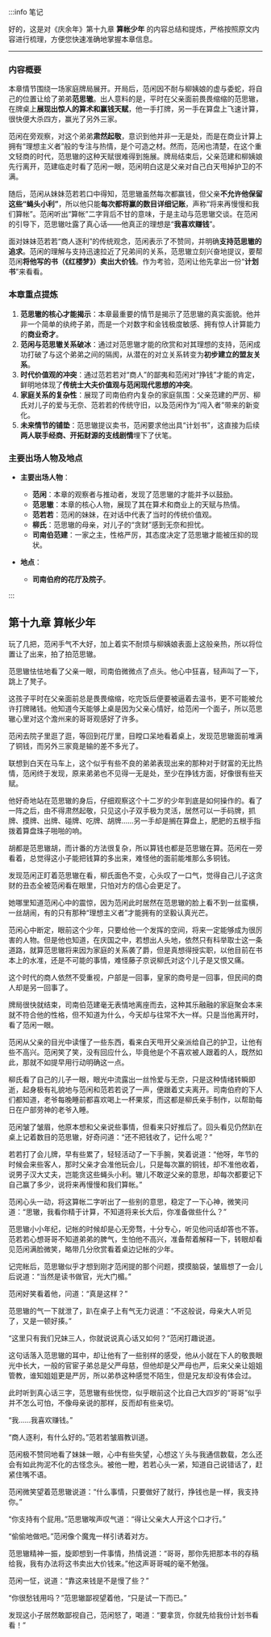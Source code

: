 :::info 笔记

好的，这是对《庆余年》第十九章 **算帐少年** 的内容总结和提炼，严格按照原文内容进行梳理，方便您快速准确地掌握本章信息。

---

### 内容概要

本章情节围绕一场家庭牌局展开。开局后，范闲因不耐与柳姨娘的虚与委蛇，将自己的位置让给了弟弟**范思辙**。出人意料的是，平时在父亲面前畏畏缩缩的范思辙，在牌桌上**展现出惊人的算术和赢钱天赋**，他一手打牌，另一手在算盘上飞速计算，很快便大杀四方，赢光了另外三家。

范闲在旁观察，对这个弟弟**肃然起敬**，意识到他并非一无是处，而是在商业计算上拥有“理想主义者”般的专注与热情，是个可造之材。然而，范闲也清楚，在这个重文轻商的时代，范思辙的这种天赋很难得到施展。牌局结束后，父亲范建和柳姨娘先行离开，范建临走时看了范闲一眼，范闲明白这是父亲对自己白天甩掉护卫的不满。

随后，范闲从妹妹范若若口中得知，范思辙虽然每次都赢钱，但父亲**不允许他保留这些“蝇头小利”**，所以他只能**每次都将赢的数目详细记账**，声称“将来再慢慢和我们算帐”。范闲听出“算帐”二字背后不甘的意味，于是主动与范思辙交谈。在范闲的引导下，范思辙吐露了真心话——他真正的理想是“**我喜欢赚钱**”。

面对妹妹范若若“商人逐利”的传统观念，范闲表示了不赞同，并明确**支持范思辙的追求**。范闲的理解与支持迅速拉近了兄弟间的关系，范思辙立刻兴奋地提议，要帮范闲**将他写的书（《红楼梦》）卖出大价钱**。作为考验，范闲让他先拿出一份“**计划书**”来看看。

### 本章重点提炼

1.  **范思辙的核心才能揭示**：本章最重要的情节是揭示了范思辙的真实面貌。他并非一个简单的纨绔子弟，而是一个对数字和金钱极度敏感、拥有惊人计算能力的**商业奇才**。
2.  **范闲与范思辙关系破冰**：通过对范思辙才能的欣赏和对其理想的支持，范闲成功打破了与这个弟弟之间的隔阂，从潜在的对立关系转变为**初步建立的盟友关系**。
3.  **时代价值观的冲突**：通过范若若对“商人”的鄙夷和范闲对“挣钱”才能的肯定，鲜明地体现了**传统士大夫价值观与范闲现代思想的冲突**。
4.  **家庭关系的复杂性**：展现了司南伯府内复杂的家庭氛围：父亲范建的严厉、柳氏对儿子的爱与无奈、范若若的传统守旧，以及范闲作为“闯入者”带来的新变化。
5.  **未来情节的铺垫**：范思辙提议卖书，范闲要求他出具“计划书”，这直接为后续**两人联手经商、开拓财源的支线剧情**埋下了伏笔。

### 主要出场人物及地点

*   **主要出场人物**：
    *   **范闲**：本章的观察者与推动者，发现了范思辙的才能并予以鼓励。
    *   **范思辙**：本章的核心人物，展现了其在算术和商业上的天赋与热情。
    *   **范若若**：范闲的妹妹，在对话中代表了当时的传统价值观。
    *   **柳氏**：范思辙的母亲，对儿子的“贪财”感到无奈和担忧。
    *   **司南伯范建**：一家之主，性格严厉，其态度决定了范思辙才能被压抑的现状。

*   **地点**：
    *   **司南伯府的花厅及院子**。

:::

## 第十九章 **算帐少年**

玩了几把，范闲手气不大好，加上着实不耐烦与柳姨娘表面上这般亲热，所以将位置让了出来，拍了拍范思辙。

范思辙怯怯地看了父亲一眼，司南伯微微点了点头。他心中狂喜，轻声叫了一下，跳上了凳子。

这孩子平时在父亲面前总是畏畏缩缩，吃完饭后便要被逼着去温书，更不可能被允许打牌赌钱。他知道今天能够上桌是因为父亲心情好，给范闲一个面子，所以范思辙心里对这个澹州来的哥哥观感好了许多。

范闲去院子里逛了逛，等回到花厅里，目瞠口呆地看着桌上，发现范思辙面前堆满了铜钱，而另外三家竟是输的差不多光了。

联想到白天在马车上，这个似乎有些不良的弟弟表现出来的那种对于财富的无比热情，范闲终于发现，原来弟弟也不见得一无是处，至少在挣钱方面，好像很有些天赋。

他好奇地站在范思辙的身后，仔细观察这个十二岁的少年到底是如何操作的。看了一阵之后，由不得肃然起敬，只见这小子双手极为灵活，居然可以一手码牌，抓牌、摸牌、出牌、碰牌、吃牌、胡牌……另一手却是搁在算盘上，肥肥的五根手指拨着算盘珠子啪啪的响。

胡都是范思辙胡，而计番的方法很复杂，所以算钱也都是范思辙在算。范闲在一旁看着，总觉得这小子能把钱算的多出来，难怪他的面前能堆那么多铜钱。

发现范闲正盯着范思辙在看，柳氏面色不变，心头叹了一口气，觉得自己儿子这贪财的丑态全被范闲看在眼里，只怕对方的信心会更足了。

她哪里知道范闲心中的震惊，因为范闲此时居然在范思辙的脸上看不到一丝蛮横，一丝胡闹，有的只有那种“理想主义者”才能拥有的坚毅认真光芒。

范闲心中断定，眼前这个少年，只要给他一个发挥的空间，将来一定能够成为很厉害的人物。但是他也知道，在庆国之中，若想出人头地，依然只有科举取士这一条道路，就算范思辙将来因为家庭的关系袭了爵，但是真想得授实职，以他目前在书本上的水准，还是不可能的事情，难怪藤子京说柳氏对这个儿子是又恨又痛。

这个时代的商人依然不受重视，户部是一回事，皇家的商号是一回事，但民间的商人却是另一回事了。

牌局很快就结束，司南伯范建毫无表情地离座而去，这种其乐融融的家庭聚会本来就不符合他的性格，但不知道为什么，今天却与往常不大一样。只是当他离开时，看了范闲一眼。

范闲从父亲的目光中读懂了一些东西，看来白天甩开父亲派给自己的护卫，让他有些不高兴。范闲笑了笑，没有回应什么，毕竟他是个不喜欢被人跟着的人，既然如此，那就不如提早用行动明确这一点。

柳氏看了自己的儿子一眼，眼光中流露出一丝怜爱与无奈，只是这种情绪转瞬即逝，起身极有礼貌地与范闲和范若若说了一声，便跟着丈夫离开。司南伯府的下人们都知道，老爷每晚睡前都喜欢喝上一杯果浆，而这都是柳氏亲手制作，以帮助每日在户部劳神的老爷入睡。

范闲皱了皱眉，他原本想和父亲说些事情，但看来只好推后了。回头看见仍然趴在桌上记着数目的范思辙，好奇问道：“还不把钱收了，记什么呢？”

若若打了会儿牌，早有些累了，轻轻活动了一下手腕，笑着说道：“他呀，年节的时候会来些客人，那时父亲才会准他玩会儿，只是每次赢的铜钱，却不准他收着，说男子汉大丈夫，岂能贪这些蝇头小利。辙儿不敢逆父亲的意思，却每次都要记下自己赢了多少，说将来再慢慢和我们算帐。”

范闲心头一动，将这算帐二字听出了一些别的意思，稳定了一下心神，微笑问道：“思辙，我看你精于计算，不知道将来长大后，你准备做些什么？”

范思辙小小年纪，记帐的时候却是心无旁骛，十分专心，听见他问话却答也不答。范若若心想哥哥不知道弟弟的脾气，生怕他不高兴，准备帮着解释一下，转眼却看见范闲满脸微笑，略带几分欣赏看着桌边记帐的少年。

记完帐后，范思辙似乎才想到刚才范闲提的那个问题，摸摸脑袋，皱眉想了一会儿后说道：“当然是读书做官，光大门楣。”

范闲好笑看着他，问道：“真是这样？”

范思辙的气一下就泄了，趴在桌子上有气无力说道：“不这般说，母亲大人听见了，又是一顿好揍。”

“这里只有我们兄妹三人，你就说说真心话又如何？”范闲打趣说道。

这句话落入范思辙的耳中，却让他有了一些别样的感受，他从小就在下人的敬畏眼光中长大，一般的官宦子弟总是父严母慈，但他却是父严母也严，后来父亲让姐姐管教，谁知姐姐更是严厉，所以弟恭这种感觉不陌生，但是兄友却没有体会过。

此时听到真心话三字，范思辙有些恍惚，似乎眼前这个比自己大四岁的“哥哥”似乎并不怎么可怕，不像母亲说的那样，反而却有些亲切。

“我……我喜欢赚钱。”

“商人逐利，有什么好的。”范若若皱眉教训道。

范闲极不赞同地看了妹妹一眼，心中有些失望，心想这丫头与我通信数载，怎么还会有如此拘泥不化的古怪念头。被他一瞪，若若心头一紧，知道自己说错话了，赶紧住嘴不语。

范闲微笑望着范思辙说道：“什么事情，只要做好了就行，挣钱也是一样，我支持你。”

“你支持有个屁用。”范思辙唉声叹气道：“得让父亲大人开这个口才行。”

“偷偷地做吧。”范闲像个魔鬼一样引诱着对方。

范思辙精神一振，旋即想到一件事情，热情说道：“哥哥，那你先把那本书的存稿给我，我有办法将这书卖出大价钱来。”他这声哥哥喊的毫不勉强。

范闲一怔，说道：“靠这来钱是不是慢了些？”

“你很愁钱用吗？”范思辙鄙视望着他，“只是试一下而已。”

发现这小子居然敢鄙视自己，范闲怒了，喝道：“要拿货，你就先给我份计划书看看！”

